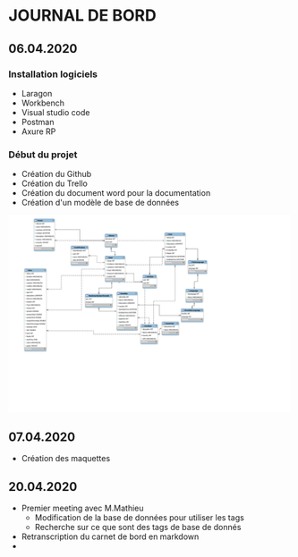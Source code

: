# JOURNAL DE BORD

## 06.04.2020
### Installation logiciels
- Laragon
- Workbench
- Visual studio code
- Postman
- Axure RP
  
### Début du projet
- Création du Github
- Création du Trello 
- Création du document word pour la documentation
- Création d'un modèle de base de données

![database v1](/Documentation/Bdd/v1.SVG)

## 07.04.2020
- Création des maquettes

## 20.04.2020
- Premier meeting avec M.Mathieu
  - Modification de la base de données pour utiliser les tags
  - Recherche sur ce que sont des tags de base de donnés
- Retranscription du carnet de bord en markdown
- 

